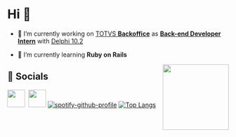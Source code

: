 # Hi 🤙

- 🔧 I’m currently working on [TOTVS **Backoffice**][link_totvs] as [**Back-end Developer Intern**][linkedin] with [Delphi 10.2][pascal_repo]

- 📔 I’m currently learning **Ruby on Rails**
<img align="right" height="150" src="https://i.ibb.co/PhDHQB5/Rodriguez-Typing-At-Desk.gif"/>

## 💬 Socials

[<img src= "https://upload.wikimedia.org/wikipedia/commons/4/44/Microsoft_logo.svg" width="40" />][ms_learn] ![]() [<img src="https://w1.codingame.com/work/wp-content/uploads/2020/12/gorails-logo.png" width="40"/>][go_rails] [![spotify-github-profile][spotify]](https://github.com/kittinan/spotify-github-profile) [![Top Langs](https://github-readme-stats.vercel.app/api/top-langs/?username=henrique-souza&theme=ayu-mirage&layout=compact&langs_count=10&hide=HTML,Batchfile)](https://github.com/henrique-souza?tab=repositories)

[pascal_repo]: https://github.com/henrique-souza?tab=repositories&q=&type=&language=pascal&sort=
[linkedin]: https://www.linkedin.com/in/riquehen
[ms_learn]: https://docs.microsoft.com/users/henrique-souza-8745/achievements
[go_rails]: https://gorails.com/users/64010
[hacker_rank]: https://www.hackerrank.com/h_s_s_henrique
[link_totvs]: https://www.totvs.com/hospitalidade/produtos/?nowprocket=1
[email_link]: mailto:hsouza.dev@outlook.com.br
[profile_views]: https://komarev.com/ghpvc/?username=henrique-souza&color=lightgrey&style=flat-square
[spotify]: https://spotify-github-profile.vercel.app/api/view?uid=22aaqwnwsca3lv62n6lido44i&cover_image=true&theme=natemoo-re&show_offline=true&bar_color=000000&bar_color_cover=true
